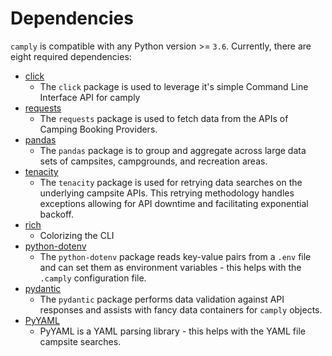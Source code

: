# Dependencies

`camply` is compatible with any Python version >= `3.6`. Currently, there are eight required
dependencies:

-   [click](https://docs.python-requests.org/en/master/)
    -   The `click` package is used to leverage it's simple Command Line Interface
        API for camply
-   [requests](https://docs.python-requests.org/en/master/)
    -   The `requests` package is used to fetch data from the APIs of Camping Booking Providers.
-   [pandas](https://pandas.pydata.org/)
    -   The `pandas` package is to group and aggregate across large data sets of campsites,
        campgrounds, and recreation areas.
-   [tenacity](https://tenacity.readthedocs.io/en/latest/)
    -   The `tenacity` package is used for retrying data searches on the underlying campsite APIs.
        This retrying methodology handles exceptions allowing for API downtime and facilitating
        exponential backoff.
-   [rich](https://github.com/textualize/rich)
    -   Colorizing the CLI
-   [python-dotenv](https://github.com/theskumar/python-dotenv)
    -   The `python-dotenv` package reads key-value pairs from a `.env` file and can set them as
        environment variables - this helps with the `.camply` configuration file.
-   [pydantic](https://github.com/samuelcolvin/pydantic)
    -   The `pydantic` package performs data validation against API responses and assists with fancy
        data containers for `camply` objects.
-   [PyYAML](https://pyyaml.org/)
    -   PyYAML is a YAML parsing library - this helps with the YAML file campsite searches.
